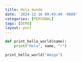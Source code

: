 ```yaml
---
title: Hola mundo
date: '2024-12-16 09:49:49 -0600'
categories: [PERSONAL]
tags: [DEMO]
layout: post
---
```


```python 
def print_hello_world(name):
    print("Hola", name, "!")

print_hello_world("Amigo")
```
